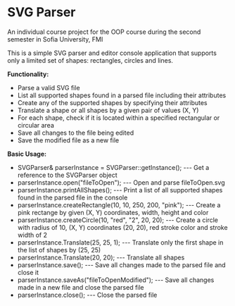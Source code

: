# SVG Parser
An individual course project for the OOP course during the second semester in Sofia University, FMI

This is a simple SVG parser and editor console application that supports only a limited set of shapes: rectangles, circles and lines.

__Functionality:__
* Parse a valid SVG file
* List all supported shapes found in a parsed file including their attributes
* Create any of the supported shapes by specifying their attributes
* Translate a shape or all shapes by a given pair of values (X, Y)
* For each shape, check if it is located within a specified rectangular or circular area
* Save all changes to the file being edited
* Save the modified file as a new file

__Basic Usage:__
* SVGParser& parserInstance = SVGParser::getInstance(); --- Get a reference to the SVGParser object
* parserInstance.open("fileToOpen"); --- Open and parse fileToOpen.svg
* parserInstance.printAllShapes(); --- Print a list of all supported shapes found in the parsed file in the console
* parserInstance.createRectangle(10, 10, 250, 200, "pink"); --- Create a pink rectange by given (X, Y) coordinates, width, height and color
* parserInstance.createCircle(10, "red", "2", 20, 20); --- Create a circle with radius of 10, (X, Y) coordinates (20, 20), red stroke color and stroke width of 2
* parserInstance.Translate(25, 25, 1); --- Translate only the first shape in the list of shapes by (25, 25)
* parserInstance.Translate(20, 20); --- Translate all shapes
* parserInstance.save(); --- Save all changes made to the parsed file and close it
* parserInstance.saveAs("fileToOpenModified"); --- Save all changes made in a new file and close the parsed file
* parserInstance.close(); --- Close the parsed file
